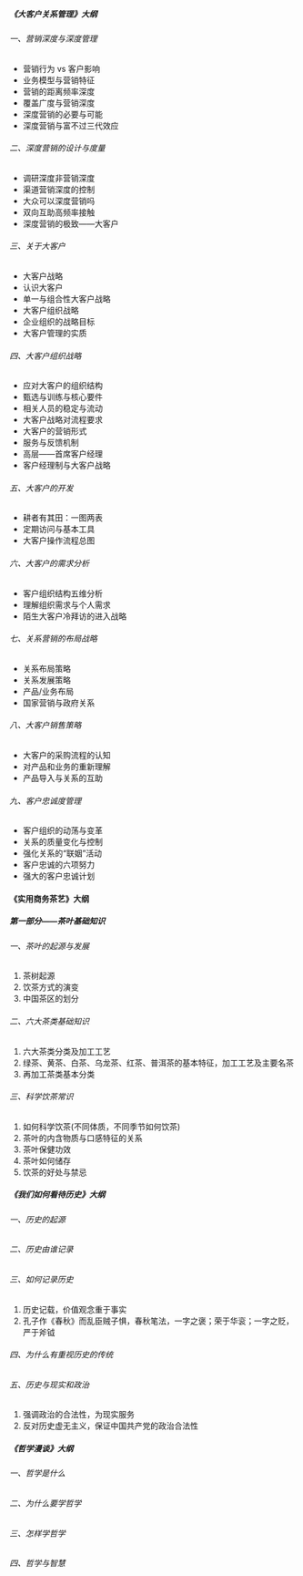 ##### 《大客户关系管理》大纲
###### 一、营销深度与深度管理
* 营销行为 vs 客户影响
* 业务模型与营销特征
* 营销的距离频率深度
* 覆盖广度与营销深度
* 深度营销的必要与可能
* 深度营销与富不过三代效应
###### 二、深度营销的设计与度量
* 调研深度非营销深度
* 渠道营销深度的控制
* 大众可以深度营销吗
* 双向互助高频率接触
* 深度营销的极致——大客户
###### 三、关于大客户
* 大客户战略
* 认识大客户
* 单一与组合性大客户战略
* 大客户组织战略
* 企业组织的战略目标
* 大客户管理的实质
###### 四、大客户组织战略
* 应对大客户的组织结构
* 甄选与训练与核心要件
* 相关人员的稳定与流动
* 大客户战略对流程要求
* 大客户的营销形式
* 服务与反馈机制
* 高层——首席客户经理
* 客户经理制与大客户战略
###### 五、大客户的开发
* 耕者有其田：一图两表
* 定期访问与基本工具
* 大客户操作流程总图
###### 六、大客户的需求分析
* 客户组织结构五维分析
* 理解组织需求与个人需求
* 陌生大客户冷拜访的进入战略
###### 七、关系营销的布局战略
* 关系布局策略
* 关系发展策略
* 产品/业务布局
* 国家营销与政府关系
###### 八、大客户销售策略
* 大客户的采购流程的认知
* 对产品和业务的重新理解
* 产品导入与关系的互助
###### 九、客户忠诚度管理
* 客户组织的动荡与变革
* 关系的质量变化与控制
* 强化关系的“联姻”活动
* 客户忠诚的六项努力
* 强大的客户忠诚计划

#### 《实用商务茶艺》大纲
##### 第一部分——茶叶基础知识
###### 一、茶叶的起源与发展
1. 茶树起源
2. 饮茶方式的演变
3. 中国茶区的划分
###### 二、六大茶类基础知识
1. 六大茶类分类及加工工艺
2. 绿茶、黄茶、白茶、乌龙茶、红茶、普洱茶的基本特征，加工工艺及主要名茶
3. 再加工茶类基本分类
###### 三、科学饮茶常识
1. 如何科学饮茶(不同体质，不同季节如何饮茶)
2. 茶叶的内含物质与口感特征的关系
3. 茶叶保健功效
4. 茶叶如何储存
5. 饮茶的好处与禁忌

##### 《我们如何看待历史》大纲
###### 一、历史的起源
###### 二、历史由谁记录
###### 三、如何记录历史
1. 历史记载，价值观念重于事实
2. 孔子作《春秋》而乱臣贼子惧，春秋笔法，一字之褒；荣于华衮；一字之贬，严于斧钺
###### 四、为什么有重视历史的传统
###### 五、历史与现实和政治
1. 强调政治的合法性，为现实服务
2. 反对历史虚无主义，保证中国共产党的政治合法性

##### 《哲学漫谈》大纲
###### 一、哲学是什么
###### 二、为什么要学哲学
###### 三、怎样学哲学
###### 四、哲学与智慧